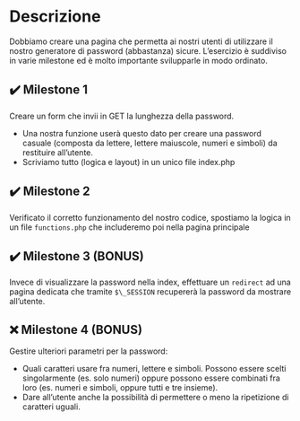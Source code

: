 # Descrizione

Dobbiamo creare una pagina che permetta ai nostri utenti di utilizzare il nostro generatore di password (abbastanza) sicure. L’esercizio è suddiviso in varie milestone ed è molto importante svilupparle in modo ordinato.

## :heavy_check_mark: Milestone 1

Creare un form che invii in GET la lunghezza della password.

- Una nostra funzione userà questo dato per creare una password casuale (composta da lettere, lettere maiuscole, numeri e simboli) da restituire all’utente.
- Scriviamo tutto (logica e layout) in un unico file index.php

## :heavy_check_mark: Milestone 2

Verificato il corretto funzionamento del nostro codice, spostiamo la logica in un file `functions.php` che includeremo poi nella pagina principale

## :heavy_check_mark: Milestone 3 (BONUS)

Invece di visualizzare la password nella index, effettuare un `redirect` ad una pagina dedicata che tramite `$\_SESSION` recupererà la password da mostrare all’utente.

## :x: Milestone 4 (BONUS)

Gestire ulteriori parametri per la password:

- Quali caratteri usare fra numeri, lettere e simboli. Possono essere scelti singolarmente (es. solo numeri) oppure possono essere combinati fra loro (es. numeri e simboli, oppure tutti e tre insieme).
- Dare all’utente anche la possibilità di permettere o meno la ripetizione di caratteri uguali.
